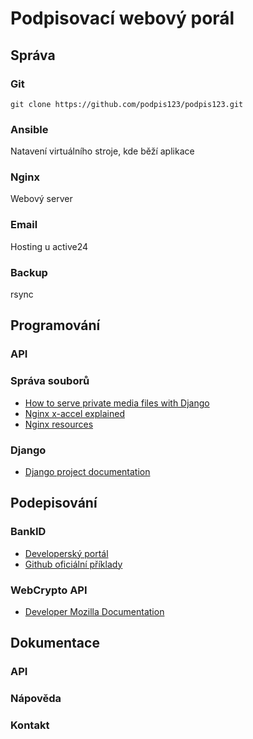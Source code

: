 # Podpisovací webový porál

## Správa

### Git

```
git clone https://github.com/podpis123/podpis123.git
```

### Ansible

Natavení virtuálního stroje, kde běží aplikace

### Nginx

Webový server

### Email

Hosting u active24

### Backup

rsync

## Programování

### API

### Správa souborů
* [How to serve private media files with Django](https://dev.to/joshwizzy/how-to-serve-private-media-files-with-django-41e0)
* [Nginx x-accel explained](https://blog.horejsek.com/nginx-x-accel-explained/)
* [Nginx resources](https://www.nginx.com/resources/wiki/start/topics/examples/xsendfile/)

### Django
* [Django project documentation](https://docs.djangoproject.com/en/4.1/)

## Podepisování

### BankID
* [Developerský portál](https://developer.bankid.cz/)
* [Github oficiální příklady](https://github.com/BankovniIdentita/BankID-examples/tree/master/curl)

### WebCrypto API
* [Developer Mozilla Documentation](https://developer.mozilla.org/en-US/docs/Web/API/Web_Crypto_API)

## Dokumentace

### API

### Nápověda

### Kontakt
